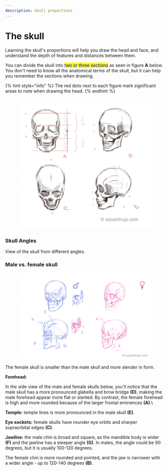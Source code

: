 ```yaml
---
description: Skull proportions
---
```


# The skull

Learning the skull's proportions will help you draw the head and face, and understand the depth of features and distances between them.

You can divide the skull into <mark style="color:blue;">two or three sections</mark> as seen in figure **A** below. You don't need to know all the anatomical terms of the skull, but it can help you remember the sections when drawing.



{% hint style="info" %}
The red dots next to each figure mark significant areas to note when drawing the head.
{% endhint %}

<figure><img src="../.gitbook/assets/Skull dimensions.tif" alt=""><figcaption></figcaption></figure>

### Skull Angles

View of the skull from different angles.

### Male vs. female skull

<figure><img src="../.gitbook/assets/female vs. male skull-srobinson.tif" alt=""><figcaption></figcaption></figure>

The female skull is smaller than the male skull and more slender in form.

**Forehead:**

In the side view of the male and female skulls below, you'll notice that the male skull has a more pronounced glabella and brow bridge **(D)**, making the male forehead appear more flat or slanted. By contrast, the female forehead is high and more rounded because of the larger frontal eminences **(A)**.\


**Temple:** temple lines is more pronounced in the male skull **(E)**.

**Eye sockets:** female skulls have rounder eye orbits and sharper supraorbital edges **(C)**.

**Jawline:** the male chin is broad and square, as the mandible body is wider **(F)** and the jawline has a steeper angle **(G)**. In males, the angle could be 90 degrees, but it is usually 100-120 degrees.&#x20;

The female chin is more rounded and pointed, and the jaw is narrower with a wider angle - up to 120-140 degrees **(B)**.
